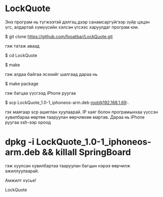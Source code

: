 LockQuote
=========
Энэ програм нь түгжээтэй дэлгэц дээр санамсаргүйгээр зүйр цэцэн үгс, 
алдартай хүмүүсийн хэлсэн үгсээс харуулдаг програм юм.

$ git clone https://github.com/fooatbar/LockQuote.git

гэж татаж аваад

$ cd LockQuote

$ make

гэж алдаа байгаа эсэхийг шалгаад дараа нь

$ make package

гэж багцаа үүсгээд iPhone руугаа 

$ scp LockQuote_1.0-1_iphoneos-arm.deb root@192.168.1.69:.

гэх маягаар scp ашиглан хуулаарай. IP хаяг болон програмынхаа үүссэн хувилбараа өөртөө тааруулан өөрчлөхөө мартав.
Дараа нь iPhone руугаа ssh-ээр ороод

 # dpkg -i LockQuote_1.0-1_iphoneos-arm.deb && killall SpringBoard

гэж хуулсан хувилбартаа тааруулан багцын нэрээ өөрчилж ажиллуулаарай.

Амжилт хүсье!

LockQuote